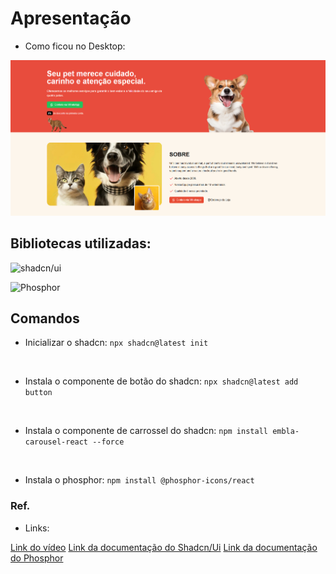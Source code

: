 # Apresentação

* Como ficou no Desktop:
<img src="./screens/Desktop.png"/>


## Bibliotecas utilizadas:

![shadcn/ui](https://img.shields.io/badge/shadcn/ui-Componentes%20React-blueviolet?style=flat-square&logo=shadcn/ui)


![Phosphor](https://img.shields.io/badge/Phosphor-Biblioteca%20de%20Icones-blue?style=flat-square&logo=phosphoricons)

## Comandos

* Inicializar o shadcn: `npx shadcn@latest init`
<br>

* Instala o componente de botão do shadcn: `npx shadcn@latest add button`
<br>

* Instala o componente de carrossel do shadcn: `npm install embla-carousel-react --force`
<br>

* Instala o phosphor: `npm install @phosphor-icons/react`

### Ref.

* Links:

[Link do vídeo](https://www.youtube.com/watch?v=5tpX4iTdg5A)
[Link da documentação do Shadcn/Ui](https://ui.shadcn.com/docs)
[Link da documentação do Phosphor](https://phosphoricons.com/)